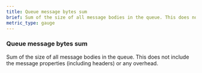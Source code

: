 ```yaml
---
title: Queue message bytes sum
brief: Sum of the size of all message bodies in the queue. This does not include the message properties (including headers) or any overhead.
metric_type: gauge
---
```

### Queue message bytes sum

Sum of the size of all message bodies in the queue. This does not include the message properties (including headers) or any overhead.
